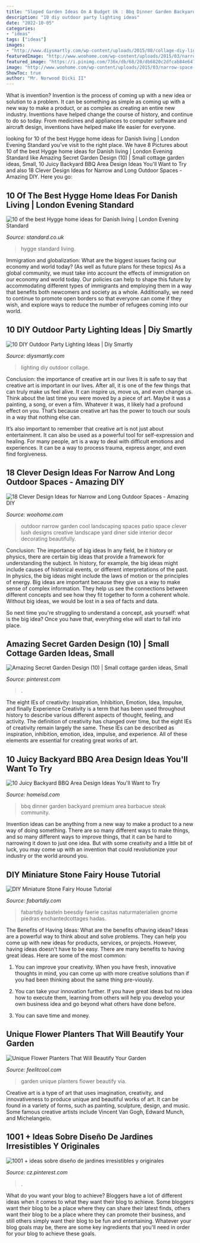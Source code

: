 ```yaml
---
title: "Sloped Garden Ideas On A Budget Uk : Bbq Dinner Garden Backyard Premium Area Barbacue Steak Community"
description: "10 diy outdoor party lighting ideas"
date: "2022-10-05"
categories:
- "ideas"
tags: ["ideas"]
images:
- "http://www.diysmartly.com/wp-content/uploads/2015/08/collage-diy-lighting-1024x573-1024x573.jpg"
featuredImage: "http://www.woohome.com/wp-content/uploads/2015/03/narrow-space-designs-woohome-14.jpg"
featured_image: "https://i.pinimg.com/736x/db/68/20/db6820c2dfcab84e6479b6861a4a5c68.jpg"
image: "http://www.woohome.com/wp-content/uploads/2015/03/narrow-space-designs-woohome-14.jpg"
ShowToc: true
author: "Mr. Norwood Dicki II"
---
```



What is invention?
Invention is the process of coming up with a new idea or solution to a problem. It can be something as simple as coming up with a new way to make a product, or as complex as creating an entire new industry. Inventions have helped change the course of history, and continue to do so today. From medicines and appliances to computer software and aircraft design, inventions have helped make life easier for everyone.

	

		
looking for 10 of the best Hygge home ideas for Danish living | London Evening Standard you've visit to the right place. We have 8 Pictures about 10 of the best Hygge home ideas for Danish living | London Evening Standard like Amazing Secret Garden Design (10) | Small cottage garden ideas, Small, 10 Juicy Backyard BBQ Area Design Ideas You&#039;ll Want to Try and also 18 Clever Design Ideas for Narrow and Long Outdoor Spaces - Amazing DIY. Here you go:
		
    
## 10 Of The Best Hygge Home Ideas For Danish Living | London Evening Standard

<img loading=lazy src="https://static.standard.co.uk/s3fs-public/thumbnails/image/2016/09/23/17/hygge-header_0.jpg" onerror="this.onerror=null;this.src='https://tse4.mm.bing.net/th?id=OIP.cbDSOvTcLiwlEB2EqBjo7wHaE8&amp;pid=15.1';" alt="10 of the best Hygge home ideas for Danish living | London Evening Standard">

_Source: standard.co.uk_

>hygge standard living. 

	

Immigration and globalization: What are the biggest issues facing our economy and world today? (As well as future plans for these topics)
As a global community, we must take into account the effects of immigration on our economy and world today. Our policies can help to shape this future by accommodating different types of immigrants and employing them in a way that benefits both newcomers and society as a whole. Additionally, we need to continue to promote open borders so that everyone can come if they wish, and explore ways to reduce the number of refugees coming into our world.

    
## 10 DIY Outdoor Party Lighting Ideas | Diy Smartly

<img loading=lazy src="http://www.diysmartly.com/wp-content/uploads/2015/08/collage-diy-lighting-1024x573-1024x573.jpg" onerror="this.onerror=null;this.src='https://tse1.mm.bing.net/th?id=OIP.wiUriJ-ZNyzXJZIsARTF5QHaEJ&amp;pid=15.1';" alt="10 DIY Outdoor Party Lighting Ideas | Diy Smartly">

_Source: diysmartly.com_

>lighting diy outdoor collage. 

	

Conclusion: the importance of creative art in our lives
It is safe to say that creative art is important in our lives. After all, it is one of the few things that can truly make us feel alive. It can inspire us, move us, and even change us.
Think about the last time you were moved by a piece of art. Maybe it was a painting, a song, or even a film. Whatever it was, it likely had a profound effect on you. That’s because creative art has the power to touch our souls in a way that nothing else can.

It’s also important to remember that creative art is not just about entertainment. It can also be used as a powerful tool for self-expression and healing. For many people, art is a way to deal with difficult emotions and experiences. It can be a way to process trauma, express anger, and even find forgiveness.

    
## 18 Clever Design Ideas For Narrow And Long Outdoor Spaces - Amazing DIY

<img loading=lazy src="http://www.woohome.com/wp-content/uploads/2015/03/narrow-space-designs-woohome-14.jpg" onerror="this.onerror=null;this.src='https://tse1.mm.bing.net/th?id=OIP.gsEhBAu8BU2iz8RwPd7HaQHaKI&amp;pid=15.1';" alt="18 Clever Design Ideas for Narrow and Long Outdoor Spaces - Amazing DIY">

_Source: woohome.com_

>outdoor narrow garden cool landscaping spaces patio space clever lush designs creative landscape yard diner side interior decor decorating beautifully. 

	

Conclusion: The importance of big ideas
In any field, be it history or physics, there are certain big ideas that provide a framework for understanding the subject. In history, for example, the big ideas might include causes of historical events, or different interpretations of the past. In physics, the big ideas might include the laws of motion or the principles of energy.
Big ideas are important because they give us a way to make sense of complex information. They help us see the connections between different concepts and see how they fit together to form a coherent whole. Without big ideas, we would be lost in a sea of facts and data.

So next time you're struggling to understand a concept, ask yourself: what is the big idea? Once you have that, everything else will start to fall into place.

    
## Amazing Secret Garden Design (10) | Small Cottage Garden Ideas, Small

<img loading=lazy src="https://i.pinimg.com/736x/5a/fc/c2/5afcc2b66b941421a53db037241ab056.jpg" onerror="this.onerror=null;this.src='https://tse4.mm.bing.net/th?id=OIP.qwMwXjOJYoqrlsXC5BcylgHaLT&amp;pid=15.1';" alt="Amazing Secret Garden Design (10) | Small cottage garden ideas, Small">

_Source: pinterest.com_

>. 

	

The eight IEs of creativity: Inspiration, Inhibition, Emotion, Idea, Impulse, and finally Experience
Creativity is a term that has been used throughout history to describe various different aspects of thought, feeling, and activity. The definition of creativity has changed over time, but the eight IEs of creativity remain largely the same. These IEs can be described as inspiration, inhibition, emotion, idea, impulse, and experience. All of these elements are essential for creating great works of art.

    
## 10 Juicy Backyard BBQ Area Design Ideas You&#039;ll Want To Try

<img loading=lazy src="https://homeisd.com/wp-content/uploads/2020/08/bbq-garden.jpg" onerror="this.onerror=null;this.src='https://tse1.mm.bing.net/th?id=OIP.LrI9psNK0p4DqTQnlpCwYQHaE8&amp;pid=15.1';" alt="10 Juicy Backyard BBQ Area Design Ideas You&#039;ll Want to Try">

_Source: homeisd.com_

>bbq dinner garden backyard premium area barbacue steak community. 

	

Invention ideas can be anything from a new way to make a product to a new way of doing something. There are so many different ways to make things, and so many different ways to improve things, that it can be hard to narrowing it down to just one idea. But with some creativity and a little bit of luck, you may come up with an invention that could revolutionize your industry or the world around you.

    
## DIY Miniature Stone Fairy House Tutorial

<img loading=lazy src="https://www.fabartdiy.com/wp-content/uploads/2016/07/fabartdiy-DIY-Enchanted-Fairy-Cottage-Tower.jpg" onerror="this.onerror=null;this.src='https://tse2.mm.bing.net/th?id=OIP.8g-ZVxDbdOI4YXlEFg34gQHaMz&amp;pid=15.1';" alt="DIY Miniature Stone Fairy House Tutorial">

_Source: fabartdiy.com_

>fabartdiy basteln beesdiy faerie casitas naturmaterialien gnome piedras enchantedcottages hadas. 

	

The Benefits of Having Ideas: What are the benefits ofhaving ideas?
Ideas are a powerful way to think about and solve problems. They can help you come up with new ideas for products, services, or projects. However, having ideas doesn't have to be easy. There are many benefits to having great ideas. Here are some of the most common:
1) You can improve your creativity. When you have fresh, innovative thoughts in mind, you can come up with more creative solutions than if you had been thinking about the same thing pre-viously.

2) You can take your innovation further. If you have great ideas but no idea how to execute them, learning from others will help you develop your own business idea and go beyond what others have done before.

3) You can save time and money.

    
## Unique Flower Planters That Will Beautify Your Garden

<img loading=lazy src="http://feelitcool.com/wp-content/uploads/2016/06/unique-garden-planters14.jpg" onerror="this.onerror=null;this.src='https://tse4.mm.bing.net/th?id=OIP._YkQYoTshAWU7oC43YsC_gHaJ4&amp;pid=15.1';" alt="Unique Flower Planters That Will Beautify Your Garden">

_Source: feelitcool.com_

>garden unique planters flower beautify via. 

	

Creative art is a type of art that uses imagination, creativity, and innovativeness to produce unique and beautiful works of art. It can be found in a variety of forms, such as painting, sculpture, design, and music. Some famous creative artists include Vincent Van Gogh, Edward Munch, and Michelangelo.

    
## 1001 + Ideas Sobre Diseño De Jardines Irresistibles Y Originales

<img loading=lazy src="https://i.pinimg.com/736x/db/68/20/db6820c2dfcab84e6479b6861a4a5c68.jpg" onerror="this.onerror=null;this.src='https://tse3.mm.bing.net/th?id=OIP.GnQb3s-7fe-wV2uY97ZfhQHaFj&amp;pid=15.1';" alt="1001 + ideas sobre diseño de jardines irresistibles y originales">

_Source: cz.pinterest.com_

>. 

	

What do you want your blog to achieve?
Bloggers have a lot of different ideas when it comes to what they want their blog to achieve. Some bloggers want their blog to be a place where they can share their latest finds, others want their blog to be a place where they can promote their business, and still others simply want their blog to be fun and entertaining. Whatever your blog goals may be, there are some key ingredients that you'll need in order for your blog to achieve these goals.

